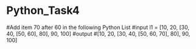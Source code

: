 # Python_Task4
#Add item 70 after 60 in the following Python List #input l1 = [10, 20, [30, 40, [50, 60], 80], 90, 100] #output #[10, 20, [30, 40, [50, 60, 70], 80], 90, 100]
